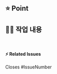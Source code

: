 ## ⭐ Point <!-- 구현한 기능 혹은 목표에 대한 간략한 설명 -->

## 👨‍💻 작업 내용 <!-- 추가 설명이 필요한 경우 기입 -->



<br/>

#### ⚡ Related Issues <!-- 관련된 이슈 번호 기입 -->
Closes #IssueNumber
